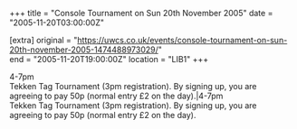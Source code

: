 +++
title = "Console Tournament on Sun 20th November 2005"
date = "2005-11-20T03:00:00Z"

[extra]
original = "https://uwcs.co.uk/events/console-tournament-on-sun-20th-november-2005-1474488973029/"    
end = "2005-11-20T19:00:00Z"
location = "LIB1"
+++

4-7pm  
Tekken Tag Tournament (3pm registration). By signing up, you are  
agreeing to pay 50p (normal entry £2 on the day).|4-7pm  
Tekken Tag Tournament (3pm registration). By signing up, you are  
agreeing to pay 50p (normal entry £2 on the day).

